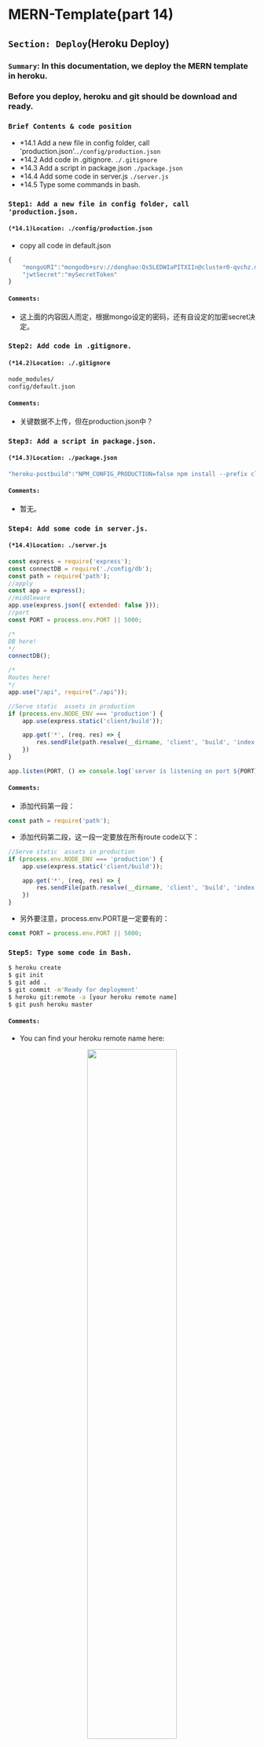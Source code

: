 # MERN-Template(part 14)
## `Section: Deploy`(Heroku Deploy)

### `Summary`: In this documentation, we deploy the MERN template in heroku.

### Before you deploy, heroku and git should be download and ready.

### `Brief Contents & code position`
- *14.1 Add a new file in config folder, call 'production.json'.`./config/production.json`
- *14.2 Add code in .gitignore. `./.gitignore`
- *14.3 Add a script in package.json `./package.json`
- *14.4 Add some code in server.js `./server.js`
- *14.5 Type some commands in bash.

### `Step1: Add a new file in config folder, call 'production.json.`

#### `(*14.1)Location: ./config/production.json`

- copy all code in default.json

```js
{
    "mongoURI":"mongodb+srv://donghao:Qs5LEDWIaPITXIIn@cluster0-qvchz.mongodb.net/test?retryWrites=true&w=majority",
    "jwtSecret":"mySecretToken"
}
```

#### `Comments:`
- 这上面的内容因人而定，根据mongo设定的密码，还有自设定的加密secret决定。 

### `Step2: Add code in .gitignore.`

#### `(*14.2)Location: ./.gitignore`

```bash
node_modules/
config/default.json
```
#### `Comments:`
- 关键数据不上传，但在production.json中？

### `Step3: Add a script in package.json.`

#### `(*14.3)Location: ./package.json`

```js
"heroku-postbuild":"NPM_CONFIG_PRODUCTION=false npm install --prefix client && npm run build --prefix client"
```

#### `Comments:`
- 暂无。

### `Step4: Add some code in server.js.`

#### `(*14.4)Location: ./server.js`

```js
const express = require('express');
const connectDB = require('./config/db');
const path = require('path');
//apply
const app = express();
//middleware
app.use(express.json({ extended: false }));
//port
const PORT = process.env.PORT || 5000;

/*
DB here!
*/
connectDB();

/*
Routes here!
*/
app.use("/api", require("./api"));

//Serve static  assets in production
if (process.env.NODE_ENV === 'production') {
    app.use(express.static('client/build'));

    app.get('*', (req, res) => {
        res.sendFile(path.resolve(__dirname, 'client', 'build', 'index.html'))
    })
}

app.listen(PORT, () => console.log(`server is listening on port ${PORT} ===>`));
```

#### `Comments:`
- 添加代码第一段：
```js
const path = require('path');
```
- 添加代码第二段，这一段一定要放在所有route code以下：
```js
//Serve static  assets in production
if (process.env.NODE_ENV === 'production') {
    app.use(express.static('client/build'));

    app.get('*', (req, res) => {
        res.sendFile(path.resolve(__dirname, 'client', 'build', 'index.html'))
    })
}
```
- 另外要注意，process.env.PORT是一定要有的：
```js
const PORT = process.env.PORT || 5000;
```

### `Step5: Type some code in Bash.`

```bash
$ heroku create
$ git init
$ git add .
$ git commit -m'Ready for deployment'
$ heroku git:remote -a [your heroku remote name]
$ git push heroku master
```

#### `Comments:`
- You can find your heroku remote name here:
<p align="center">
<img src="../../assets/45.png" width=60%>
</p>

### `Step5: Test it.`

- Login with a user.
<p align="center">
<img src="../../assets/45.png" width=60%>
</p>

- Redirect and change the navbar.
<p align="center">
<img src="../../assets/46.png" width=90%>
</p>

- A new token in local storage.
<p align="center">
<img src="../../assets/47.png" width=90%>
</p>

- Logout the user, change the navbar.
<p align="center">
<img src="../../assets/48.png" width=90%>
</p>

- Delete the token in local storage.
<p align="center">
<img src="../../assets/49.png" width=90%>
</p>